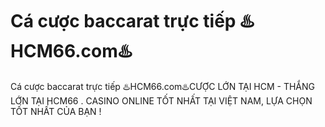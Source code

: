 # Cá cược baccarat trực tiếp ♨️HCM66.com♨️

Cá cược baccarat trực tiếp ♨️HCM66.com♨️CƯỢC LỚN TẠI HCM - THẮNG LỚN TẠI HCM66 . CASINO ONLINE TỐT NHẤT TẠI VIỆT NAM, LỰA CHỌN TỐT NHẤT CỦA BẠN !